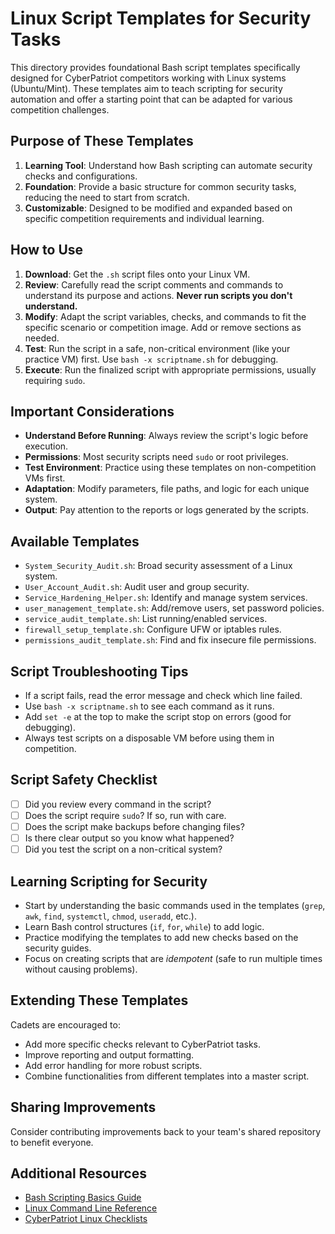 # Linux Script Templates for Security Tasks

This directory provides foundational Bash script templates specifically designed for CyberPatriot competitors working with Linux systems (Ubuntu/Mint). These templates aim to teach scripting for security automation and offer a starting point that can be adapted for various competition challenges.

## Purpose of These Templates

1.  **Learning Tool**: Understand how Bash scripting can automate security checks and configurations.
2.  **Foundation**: Provide a basic structure for common security tasks, reducing the need to start from scratch.
3.  **Customizable**: Designed to be modified and expanded based on specific competition requirements and individual learning.

## How to Use

1.  **Download**: Get the `.sh` script files onto your Linux VM.
2.  **Review**: Carefully read the script comments and commands to understand its purpose and actions. **Never run scripts you don't understand.**
3.  **Modify**: Adapt the script variables, checks, and commands to fit the specific scenario or competition image. Add or remove sections as needed.
4.  **Test**: Run the script in a safe, non-critical environment (like your practice VM) first. Use `bash -x scriptname.sh` for debugging.
5.  **Execute**: Run the finalized script with appropriate permissions, usually requiring `sudo`.

## Important Considerations

-   **Understand Before Running**: Always review the script's logic before execution.
-   **Permissions**: Most security scripts need `sudo` or root privileges.
-   **Test Environment**: Practice using these templates on non-competition VMs first.
-   **Adaptation**: Modify parameters, file paths, and logic for each unique system.
-   **Output**: Pay attention to the reports or logs generated by the scripts.

## Available Templates

- `System_Security_Audit.sh`: Broad security assessment of a Linux system.
- `User_Account_Audit.sh`: Audit user and group security.
- `Service_Hardening_Helper.sh`: Identify and manage system services.
- `user_management_template.sh`: Add/remove users, set password policies.
- `service_audit_template.sh`: List running/enabled services.
- `firewall_setup_template.sh`: Configure UFW or iptables rules.
- `permissions_audit_template.sh`: Find and fix insecure file permissions.

## Script Troubleshooting Tips

- If a script fails, read the error message and check which line failed.
- Use `bash -x scriptname.sh` to see each command as it runs.
- Add `set -e` at the top to make the script stop on errors (good for debugging).
- Always test scripts on a disposable VM before using them in competition.

## Script Safety Checklist

- [ ] Did you review every command in the script?
- [ ] Does the script require `sudo`? If so, run with care.
- [ ] Does the script make backups before changing files?
- [ ] Is there clear output so you know what happened?
- [ ] Did you test the script on a non-critical system?

## Learning Scripting for Security

-   Start by understanding the basic commands used in the templates (`grep`, `awk`, `find`, `systemctl`, `chmod`, `useradd`, etc.).
-   Learn Bash control structures (`if`, `for`, `while`) to add logic.
-   Practice modifying the templates to add new checks based on the security guides.
-   Focus on creating scripts that are *idempotent* (safe to run multiple times without causing problems).

## Extending These Templates

Cadets are encouraged to:
-   Add more specific checks relevant to CyberPatriot tasks.
-   Improve reporting and output formatting.
-   Add error handling for more robust scripts.
-   Combine functionalities from different templates into a master script.

## Sharing Improvements

Consider contributing improvements back to your team's shared repository to benefit everyone.

## Additional Resources

-   [Bash Scripting Basics Guide](../../Guides/Intermediate/Bash_Scripting_Basics.md)
-   [Linux Command Line Reference](https://linuxcommand.org/)
-   [CyberPatriot Linux Checklists](../../Checklists/Linux/README.md)
